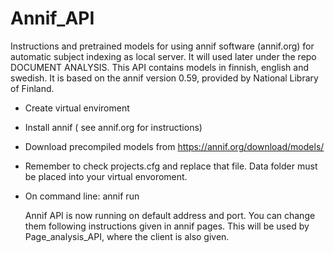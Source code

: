 # Annif_API
Instructions and pretrained models for using annif software (annif.org) for automatic subject indexing as local server. It will used later under the repo DOCUMENT ANALYSIS.
This API contains models in finnish, english and swedish. It is based on the annif version 0.59, provided by National Library of Finland. 
* Create virtual enviroment
* Install annif ( see annif.org for instructions)
* Download precompiled models from https://annif.org/download/models/
* Remember to check projects.cfg and replace that file. Data folder must be placed into your virtual envoroment.
* On command line: annif run

  Annif API is now running on default address and port. You can change them following instructions given in annif pages.
  This will be used by Page_analysis_API, where the client is also given.
